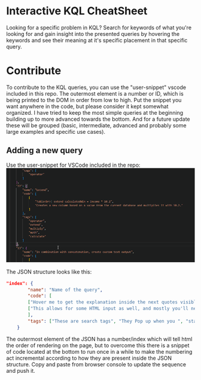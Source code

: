 # Interactive KQL CheatSheet

Looking for a specific problem in KQL? Search for keywords of what you're looking for and gain insight into the presented queries by hovering the keywords and see their meaning at it's specific placement in that specific query.


# Contribute

To contribute to the KQL queries, you can use the "user-snippet" vscode included in this repo. The outermost element is a number or ID, which is being printed to the DOM in order from low to high. Put the snippet you want anywhere in the code, but please consider it kept somewhat organized. I have tried to keep the most simple queries at the beginning building up to more advanced towards the bottom. And for a future update these will be grouped (basic, intermediate, advanced and probably some large examples and specific use cases).

## Adding a new query
Use the user-snippet for VSCode included in the repo:
![UserSnippet](media/usersnippet.gif) 

The JSON structure looks like this: 

```json
"index": {
        "name": "Name of the query",
        "code": [
        ["Hover me to get the explanation inside the next quotes visible", "I'm here!"],
        ["This allows for some HTML input as well, and mostly you'll need to break a line. Use <br> to do so.", "A line break is rendered."]
        ],
        "tags": ["These are search tags", "They Pop up when you ", "start typing"]
    }
```

The outermost element of the JSON has a number/index which will tell html the order of rendering on the page, but to overcome this there is a snippet of code located at the bottom to run once in a while to make the numbering act incremental according to how they are present inside the JSON structure. Copy and paste from browser console to update the sequence and push it.